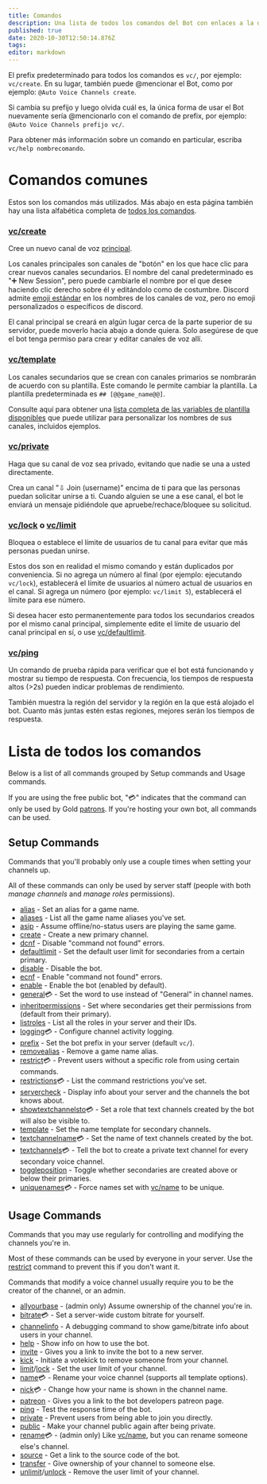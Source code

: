```yaml
---
title: Comandos
description: Una lista de todos los comandos del Bot con enlaces a la documentación más detallada para cada uno.
published: true
date: 2020-10-30T12:50:14.876Z
tags: 
editor: markdown
---
```


El prefix predeterminado para todos los comandos es `vc/`, por ejemplo: `vc/create`. En su lugar, también puede @mencionar el Bot, como por ejemplo: `@Auto Voice Channels create`.

Si cambia su prefijo y luego olvida cuál es, la única forma de usar el Bot nuevamente sería @mencionarlo con el comando de prefix, por ejemplo: `@Auto Voice Channels prefijo vc/`.

Para obtener más información sobre un comando en particular, escriba `vc/help nombrecomando`.


#  Comandos comunes

Estos son los comandos más utilizados. Más abajo en esta página también hay una lista alfabética completa de [todos los comandos](/commands#lista-de-todos-los-comandos).


### [vc/create](/commands/create)
Cree un nuevo canal de voz [principal](/how-it-works#canales-principales-y-secundarios).

Los canales principales son canales de "botón" en los que hace clic para crear nuevos canales secundarios. El nombre del canal predeterminado es "➕ New Session", pero puede cambiarle el nombre por el que desee haciendo clic derecho sobre él y editándolo como de costumbre. Discord admite [emoji estándar](http://www.unicode.org/emoji/charts/full-emoji-list.html) en los nombres de los canales de voz, pero no emoji personalizados o específicos de discord.

El canal principal se creará en algún lugar cerca de la parte superior de su servidor, puede moverlo hacia abajo a donde quiera. Solo asegúrese de que el bot tenga permiso para crear y editar canales de voz allí.


### [vc/template](/commands/template)
Los canales secundarios que se crean con canales primarios se nombrarán de acuerdo con su plantilla. Este comando le permite cambiar la plantilla. La plantilla predeterminada es `## [@@game_name@@]`.

Consulte aquí para obtener una [lista completa de las variables de plantilla disponibles](/commands/template) que puede utilizar para personalizar los nombres de sus canales, incluidos ejemplos.


### [vc/private](/commands/private)
Haga que su canal de voz sea privado, evitando que nadie se una a usted directamente.

Crea un canal "⇩ Join (username)" encima de ti para que las personas puedan solicitar unirse a ti. Cuando alguien se une a ese canal, el bot le enviará un mensaje pidiéndole que apruebe/rechace/bloquee su solicitud.


### [vc/lock](/commands/limit) o [vc/limit](/commands/limit)
Bloquea o establece el límite de usuarios de tu canal para evitar que más personas puedan unirse.

Estos dos son en realidad el mismo comando y están duplicados por conveniencia. Si no agrega un número al final (por ejemplo: ejecutando `vc/lock`), establecerá el límite de usuarios al número actual de usuarios en el canal. Si agrega un número (por ejemplo: `vc/limit 5`), establecerá el límite para ese número.

Si desea hacer esto permanentemente para todos los secundarios creados por el mismo canal principal, simplemente edite el límite de usuario del canal principal en sí, o use [vc/defaultlimit](/commands/defaultlimit).


### [vc/ping](/commands/ping)
Un comando de prueba rápida para verificar que el bot está funcionando y mostrar su tiempo de respuesta. Con frecuencia, los tiempos de respuesta altos (>2s) pueden indicar problemas de rendimiento.

También muestra la región del servidor y la región en la que está alojado el bot. Cuanto más juntas estén estas regiones, mejores serán los tiempos de respuesta.


# Lista de todos los comandos

Below is a list of all commands grouped by Setup commands and Usage commands.

If you are using the free public bot, "💳" indicates that the command can only be used by Gold [patrons](https://patreon.com/pixaal). If you're hosting your own bot, all commands can be used.

## Setup Commands

Commands that you'll probably only use a couple times when setting your channels up.

All of these commands can only be used by server staff (people with both *manage channels* and *manage roles* permissions).

* [alias](/commands/alias) - Set an alias for a game name.
* [aliases](/commands/aliases) - List all the game name aliases you've set.
* [asip](/commands/asip) - Assume offline/no-status users are playing the same game.
* [create](/commands/create) - Create a new primary channel.
* [dcnf](/commands/dcnf) - Disable "command not found" errors.
* [defaultlimit](/commands/defaultlimit) - Set the default user limit for secondaries from a certain primary.
* [disable](/commands/disable) - Disable the bot.
* [ecnf](/commands/ecnf) - Enable "command not found" errors.
* [enable](/commands/enable) - Enable the bot (enabled by default).
* [general](/commands/general)💳 - Set the word to use instead of "General" in channel names.
* [inheritpermissions](/commands/inheritpermissions) - Set where secondaries get their permissions from (default from their primary).
* [listroles](/commands/listroles) - List all the roles in your server and their IDs.
* [logging](/commands/logging)💳 - Configure channel activity logging.
* [prefix](/commands/prefix) - Set the bot prefix in your server (default `vc/`).
* [removealias](/commands/removealias) - Remove a game name alias.
* [restrict](/commands/restrict)💳 - Prevent users without a specific role from using certain commands.
* [restrictions](/commands/restrictions)💳 - List the command restrictions you've set.
* [servercheck](/commands/servercheck) - Display info about your server and the channels the bot knows about.
* [showtextchannelsto](/commands/showtextchannelsto)💳 - Set a role that text channels created by the bot will also be visible to.
* [template](/commands/template) - Set the name template for secondary channels.
* [textchannelname](/commands/textchannelname)💳 - Set the name of text channels created by the bot.
* [textchannels](/commands/textchannels)💳 - Tell the bot to create a private text channel for every secondary voice channel.
* [toggleposition](/commands/toggleposition) - Toggle whether secondaries are created above or below their primaries.
* [uniquenames](/commands/uniquenames)💳 - Force names set with [vc/name](/commands/name) to be unique.

## Usage Commands

Commands that you may use regularly for controlling and modifying the channels you're in.

Most of these commands can be used by everyone in your server. Use the [restrict](/commands/restrict) command to prevent this if you don't want it.

Commands that modify a voice channel usually require you to be the creator of the channel, or an admin.

* [allyourbase](/commands/allyourbase) - (admin only) Assume ownership of the channel you're in.
* [bitrate](/commands/bitrate)💳 - Set a server-wide custom bitrate for yourself.
* [channelinfo](/commands/channelinfo) - A debugging command to show game/bitrate info about users in your channel.
* [help](/commands/help) - Show info on how to use the bot.
* [invite](/commands/invite) - Gives you a link to invite the bot to a new server.
* [kick](/commands/kick) - Initiate a votekick to remove someone from your channel.
* [limit](/commands/limit)/[lock](/commands/limit) - Set the user limit of your channel.
* [name](/commands/name)💳 - Rename your voice channel (supports all template options).
* [nick](/commands/nick)💳 - Change how your name is shown in the channel name.
* [patreon](/commands/patreon) - Gives you a link to the bot developers patreon page.
* [ping](/commands/ping) - Test the response time of the bot.
* [private](/commands/private) - Prevent users from being able to join you directly.
* [public](/commands/public) - Make your channel public again after being private.
* [rename](/commands/rename)💳 - (admin only) Like [vc/name](/commands/name), but you can rename someone else's channel.
* [source](/commands/source) - Get a link to the source code of the bot.
* [transfer](/commands/transfer) - Give ownership of your channel to someone else.
* [unlimit](/commands/unlimit)/[unlock](/commands/unlimit) - Remove the user limit of your channel.